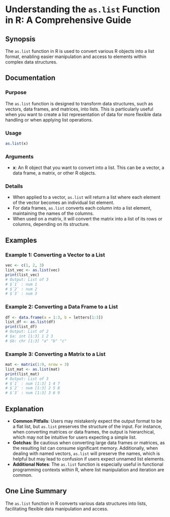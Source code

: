 <!--
Meta Description: # Understanding the `as.list` Function in R: A Comprehensive Guide ## Synopsis The `as.list` function in R is used to convert various R objects into a...
Meta Keywords: list, data, when, into, num
-->

# Understanding the `as.list` Function in R: A Comprehensive Guide

## Synopsis
The `as.list` function in R is used to convert various R objects into a list format, enabling easier manipulation and access to elements within complex data structures.

## Documentation
### Purpose
The `as.list` function is designed to transform data structures, such as vectors, data frames, and matrices, into lists. This is particularly useful when you want to create a list representation of data for more flexible data handling or when applying list operations.

### Usage
```R
as.list(x)
```

### Arguments
- **x**: An R object that you want to convert into a list. This can be a vector, a data frame, a matrix, or other R objects.

### Details
- When applied to a vector, `as.list` will return a list where each element of the vector becomes an individual list element.
- For data frames, `as.list` converts each column into a list element, maintaining the names of the columns.
- When used on a matrix, it will convert the matrix into a list of its rows or columns, depending on its structure.

## Examples
### Example 1: Converting a Vector to a List
```R
vec <- c(1, 2, 3)
list_vec <- as.list(vec)
print(list_vec)
# Output: List of 3
# $`1` : num 1
# $`2` : num 2
# $`3` : num 3
```

### Example 2: Converting a Data Frame to a List
```R
df <- data.frame(a = 1:3, b = letters[1:3])
list_df <- as.list(df)
print(list_df)
# Output: List of 2
# $a: int [1:3] 1 2 3
# $b: chr [1:3] "a" "b" "c"
```

### Example 3: Converting a Matrix to a List
```R
mat <- matrix(1:9, nrow = 3)
list_mat <- as.list(mat)
print(list_mat)
# Output: List of 3
# $`1` : num [1:3] 1 4 7
# $`2` : num [1:3] 2 5 8
# $`3` : num [1:3] 3 6 9
```

## Explanation
- **Common Pitfalls**: Users may mistakenly expect the output format to be a flat list, but `as.list` preserves the structure of the input. For instance, when converting matrices or data frames, the output is hierarchical, which may not be intuitive for users expecting a simple list.
- **Gotchas**: Be cautious when converting large data frames or matrices, as the resulting list can consume significant memory. Additionally, when dealing with named vectors, `as.list` will preserve the names, which is helpful but may lead to confusion if users expect unnamed list elements.
- **Additional Notes**: The `as.list` function is especially useful in functional programming contexts within R, where list manipulation and iteration are common.

## One Line Summary
The `as.list` function in R converts various data structures into lists, facilitating flexible data manipulation and access.